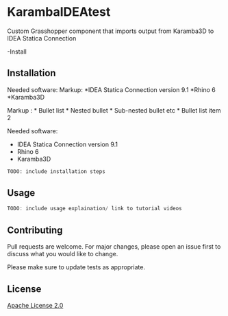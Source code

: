 # KarambaIDEAtest
Custom Grasshopper component that imports output from Karamba3D to IDEA Statica Connection

-Install

## Installation


Needed software:
Markup: *IDEA Statica Connection version 9.1
        *Rhino 6
        *Karamba3D
        
Markup : * Bullet list
              * Nested bullet
                  * Sub-nested bullet etc
          * Bullet list item 2

Needed software:
* IDEA Statica Connection version 9.1
* Rhino 6
* Karamba3D
  
```bash
TODO: include installation steps
```

## Usage

```c#
TODO: include usage explaination/ link to tutorial videos
```

## Contributing
Pull requests are welcome. For major changes, please open an issue first to discuss what you would like to change.

Please make sure to update tests as appropriate.

## License
[Apache License 2.0](https://choosealicense.com/licenses/apache-2.0/#)

